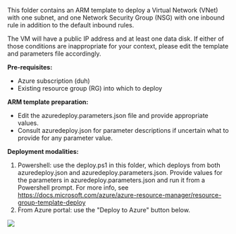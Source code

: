 This folder contains an ARM template to deploy a Virtual Network (VNet) with one subnet, and one Network Security Group (NSG) with one inbound rule in addition to the default inbound rules.

The VM will have a public IP address and at least one data disk. If either of those conditions are inappropriate for your context, please edit the template and parameters file accordingly.

__Pre-requisites:__
- Azure subscription (duh)
- Existing resource group (RG) into which to deploy

__ARM template preparation:__
- Edit the azuredeploy.parameters.json file and provide appropriate values.
- Consult azuredeploy.json for parameter descriptions if uncertain what to provide for any parameter value.

__Deployment modalities:__
1. Powershell: use the deploy.ps1 in this folder, which deploys from both azuredeploy.json and azuredeploy.parameters.json. Provide values for the parameters in azuredeploy.parameters.json and run it from a Powershell prompt. For more info, see https://docs.microsoft.com/azure/azure-resource-manager/resource-group-template-deploy
2. From Azure portal: use the "Deploy to Azure" button below.

<a href="https://portal.azure.com/#create/Microsoft.Template/uri/https%3A%2F%2Fraw.githubusercontent.com%2Fplzm%2Fazure%2Fmaster%2Farm%2FVNetSubnetNSG%2Fazuredeploy.json" target="_blank">
    <img src="http://azuredeploy.net/deploybutton.png"/>
</a>
